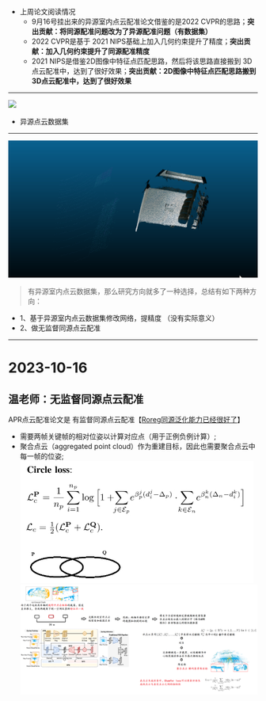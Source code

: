 - 上周论文阅读情况
  - 9月16号挂出来的异源室内点云配准论文借鉴的是2022 CVPR的思路；__突出贡献：将同源配准问题改为了异源配准问题（有数据集）__
  - 2022 CVPR是基于 2021 NIPS基础上加入几何约束提升了精度；__突出贡献：加入几何约束提升了同源配准精度__
  - 2021 NIPS是借鉴2D图像中特征点匹配思路，然后将该思路直接搬到 3D点云配准中，达到了很好效果；__突出贡献：2D图像中特征点匹配思路搬到 3D点云配准中，达到了很好效果__
---
![](https://github.com/Darren-pty/Research/blob/main/Learning%20of%20way/Semester/picture/110.png)

- 异源点云数据集
--- 
![](https://github.com/Darren-pty/Research/blob/main/Learning%20of%20way/Semester/picture/gif/12.gif)




> 有异源室内点云数据集，那么研究方向就多了一种选择，总结有如下两种方向：
- 1、基于异源室内点云数据集修改网络，提精度 （没有实际意义）
- 2、做无监督同源点云配准

--- 
# 2023-10-16 

## 温老师：无监督同源点云配准

APR点云配准论文是 有监督同源点云配准【[Roreg同源泛化能力已经很好了](https://github.com/Darren-pty/Research/blob/main/Learning%20of%20way/Third%20semester/2023-9-17.md)】
- 需要两帧关键帧的相对位姿以计算对应点（用于正例负例计算）;
- 聚合点云（aggregated point cloud）作为重建目标，因此也需要聚合点云中每一帧的位姿;
![](https://github.com/Darren-pty/Research/blob/main/Learning%20of%20way/Semester/picture/111.png)
![](https://github.com/Darren-pty/Research/blob/main/Learning%20of%20way/Semester/picture/95.png)











